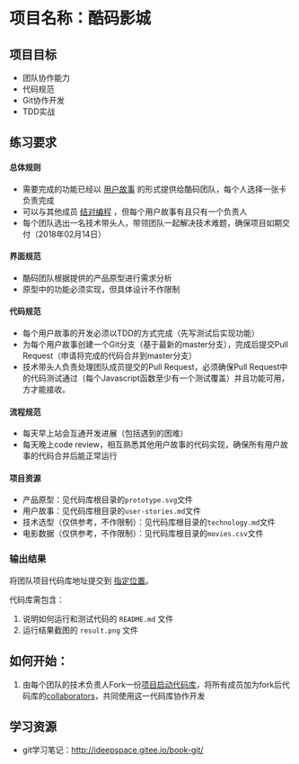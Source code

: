# 项目名称：酷码影城

## 项目目标

- 团队协作能力
- 代码规范
- Git协作开发
- TDD实战

## 练习要求

#### 总体规则

- 需要完成的功能已经以 [用户故事](http://www.cnblogs.com/henryhappier/archive/2011/02/23/1962617.html) 的形式提供给酷码团队，每个人选择一张卡负责完成
- 可以与其他成员 [结对编程](http://www.infoq.com/cn/articles/introducing-pair-programming) ，但每个用户故事有且只有一个负责人
- 每个团队选出一名技术带头人，带领团队一起解决技术难题，确保项目如期交付（2018年02月14日）

#### 界面规范

- 酷码团队根据提供的产品原型进行需求分析
- 原型中的功能必须实现，但具体设计不作限制

#### 代码规范

- 每个用户故事的开发必须以TDD的方式完成（先写测试后实现功能）
- 为每个用户故事创建一个Git分支（基于最新的master分支），完成后提交Pull Request（申请将完成的代码合并到master分支）
- 技术带头人负责处理团队成员提交的Pull Request，必须确保Pull Request中的代码测试通过（每个Javascript函数至少有一个测试覆盖）并且功能可用，方才能接收。

#### 流程规范

- 每天早上站会互通开发进展（包括遇到的困难）
- 每天晚上code review，相互熟悉其他用户故事的代码实现，确保所有用户故事的代码合并后能正常运行

#### 项目资源

- 产品原型：见代码库根目录的`prototype.svg`文件
- 用户故事：见代码库根目录的`user-stories.md`文件
- 技术选型（仅供参考，不作限制）：见代码库根目录的`technology.md`文件
- 电影数据（仅供参考，不作限制）：见代码库根目录的`movies.csv`文件

### 输出结果

将团队项目代码库地址提交到 [指定位置](https://github.com/CoolCodeTribe/MovieTheatre.git)。

代码库需包含：

1. 说明如何运行和测试代码的 `README.md` 文件
2. 运行结果截图的 `result.png` 文件

## 如何开始：

1. 由每个团队的技术负责人Fork一份[项目启动代码库](https://github.com/CoolCodeTribe/MovieTheatre.git)，将所有成员加为fork后代码库的[collaborators](https://github.com/waylau/github-help/blob/master/Adding%20collaborators%20to%20a%20personal%20repository%20%E6%B7%BB%E5%8A%A0%E5%90%88%E4%BD%9C%E8%80%85%E5%88%B0%E4%B8%AA%E4%BA%BA%E7%9A%84%E5%BA%93.md)，共同使用这一代码库协作开发

## 学习资源

- git学习笔记：http://ideepspace.gitee.io/book-git/
